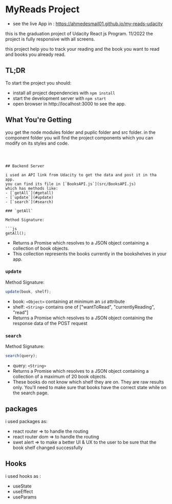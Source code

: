 # MyReads Project

- see the live App in : https://ahmedesmail01.github.io/my-reads-udacity

this is the graduation project of Udacity React js Program. 11/2022
the project is fully responsive with all screens.

this project help you to track your reading and the book you want to read and books you already read.

## TL;DR

To start the project you should:

- install all project dependencies with `npm install`
- start the development server with `npm start`
- open browser in http://localhost:3000 to see the app.

## What You're Getting

you get the node modules folder and puplic folder and src folder.
in the component folder you will find the project components which you can modify on its styles and code.

````



## Backend Server

i used an API link from Udacity to get the data and post it in tha app.
you can find its file in [`BooksAPI.js`](src/BooksAPI.js)
which has methods like:
- [`getAll`](#getall)
- [`update`](#update)
- [`search`](#search)

### `getAll`

Method Signature:

```js
getAll();
````

- Returns a Promise which resolves to a JSON object containing a collection of book objects.
- This collection represents the books currently in the bookshelves in your app.

### `update`

Method Signature:

```js
update(book, shelf);
```

- book: `<Object>` containing at minimum an `id` attribute
- shelf: `<String>` contains one of ["wantToRead", "currentlyReading", "read"]
- Returns a Promise which resolves to a JSON object containing the response data of the POST request

### `search`

Method Signature:

```js
search(query);
```

- query: `<String>`
- Returns a Promise which resolves to a JSON object containing a collection of a maximum of 20 book objects.
- These books do not know which shelf they are on. They are raw results only. You'll need to make sure that books have the correct state while on the search page.

## packages

i used packages as:

- react router => to handle the routing
- react router dom => to handle the routing
- swet alert => to make a better UI & UX to the user to be sure that the book shelf changed
  successfully

## Hooks

i used hooks as :

- useState
- useEffect
- useParams
